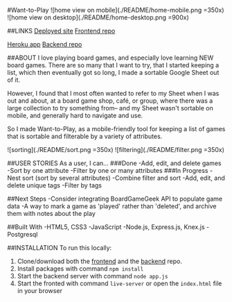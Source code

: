 #Want-to-Play
![home view on mobile](./README/home-mobile.png =350x)
![home view on desktop](./README/home-desktop.png =900x)

##LINKS
[Deployed site](http://want-to-play.surge.sh/)
[Frontend repo](https://github.com/TalusRocks/want-to-play-fe)

[Heroku app](https://want-to-play.herokuapp.com/games)
[Backend repo](https://github.com/TalusRocks/want-to-play)

##ABOUT
I love playing board games, and especially love learning NEW board games. There are so many that I want to try, that I started keeping a list, which then eventually got so long, I made a sortable Google Sheet out of it.

However, I found that I most often wanted to refer to my Sheet when I was out and about, at a board game shop, café, or group, where there was a large collection to try something from– and my Sheet wasn't sortable on mobile, and generally hard to navigate and use.

So I made Want-to-Play, as a mobile-friendly tool for keeping a list of games that is sortable and filterable by a variety of attributes.

![sorting](./README/sort.png =350x)
![filtering](./README/filter.png =350x)

##USER STORIES
As a user, I can...
###Done
-Add, edit, and delete games
-Sort by one attribute
-Filter by one or many attributes
###In Progress
-Nest sort (sort by several attributes)
-Combine filter and sort
-Add, edit, and delete unique tags
-Filter by tags

##Next Steps
-Consider integrating BoardGameGeek API to populate game data
-A way to mark a game as 'played' rather than 'deleted', and archive them with notes about the play

##Built With
-HTML5, CSS3
-JavaScript
-Node.js, Express.js, Knex.js
-Postgresql

##INSTALLATION
To run this locally:
1. Clone/download both the [frontend](https://github.com/TalusRocks/want-to-play-fe) and the [backend](https://github.com/TalusRocks/want-to-play) repo.
2. Install packages with command `npm install`
3. Start the backend server with command `node app.js`
4. Start the fronted with command `live-server` or open the `index.html` file in your browser

